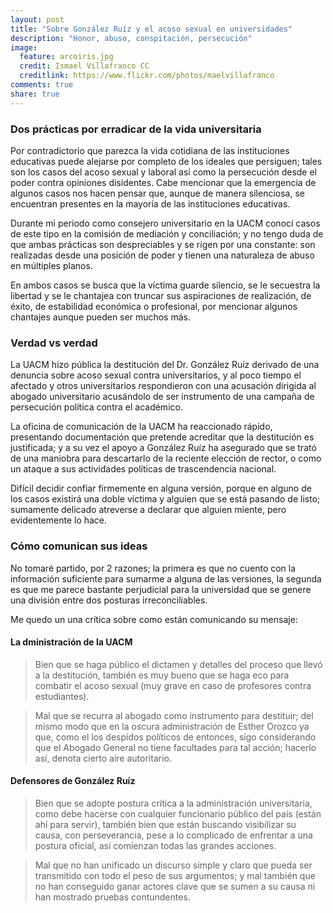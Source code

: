 ```yaml
---
layout: post
title: "Sobre González Ruíz y el acoso sexual en universidades"
description: "Honor, abuso, conspitación, persecución"
image:
  feature: arcoiris.jpg
  credit: Ismael Villafranco CC
  creditlink: https://www.flickr.com/photos/maelvillafranco
comments: true 
share: true
---
```


### Dos prácticas por erradicar de la vida universitaria

Por contradictorio que parezca la vida cotidiana de las instituciones educativas puede alejarse por completo de los ideales que persiguen; tales son los casos del acoso sexual y laboral así como la persecución desde el poder contra opiniones disidentes. Cabe mencionar que la emergencia de algunos casos nos hacen pensar que, aunque de manera silenciosa, se encuentran presentes en la mayoría de las instituciones educativas.

Durante mi periodo como consejero universitario en la UACM conocí casos de este tipo en la comisión de mediación y conciliación; y no tengo duda de que ambas prácticas son despreciables y se rigen por una constante: son realizadas desde una posición de poder y tienen una naturaleza de abuso en múltiples planos.

En ambos casos se busca que la víctima guarde silencio, se le secuestra la libertad y se le chantajea con truncar sus aspiraciones de realización, de éxito, de estabilidad económica o profesional, por mencionar algunos chantajes aunque pueden ser muchos más.


### Verdad vs verdad

La UACM hizo pública la destitución del Dr. González Ruíz derivado de una denuncia sobre acoso sexual contra universitarios, y al poco tiempo el afectado y otros universitarios respondieron con una acusación dirigida al abogado universitario acusándolo de ser instrumento de una campaña de persecución política contra el académico.

La oficina de comunicación de la UACM ha reaccionado rápido, presentando documentación que pretende acreditar que la destitución es justificada; y a su vez el apoyo a González Ruíz ha asegurado que se trató de una maniobra para descartarlo de la reciente elección de rector, o como un ataque a sus actividades políticas de trascendencia nacional.

Difícil decidir confiar firmemente en alguna versión, porque en alguno de los casos existirá una doble víctima y alguien que se está pasando de listo; sumamente delicado atreverse a declarar que alguien miente, pero evidentemente lo hace.

### Cómo comunican sus ideas

No tomaré partido, por 2 razones; la primera es que no cuento con la información suficiente para sumarme a alguna de las versiones, la segunda es que me parece bastante perjudicial para la universidad que se genere una división entre dos posturas irreconciliables.

Me quedo un una crítica sobre como están comunicando su mensaje:

#### La dministración de la UACM

> Bien que se haga público el dictamen y detalles del proceso que llevó a la destitución, también es muy bueno que se haga eco para combatir el acoso sexual (muy grave en caso de profesores contra estudiantes).

> Mal que se recurra al abogado como instrumento para destituir; del mismo modo que en la oscura administración de Esther Orozco ya que, como el los despidos políticos de entonces, sigo considerando que el Abogado General no tiene facultades para tal acción; hacerlo así, denota cierto aire autoritario.

#### Defensores de González Ruíz

> Bien que se adopte postura crítica a la administración universitaria, como debe hacerse con cualquier funcionario público del país (están ahí para servir), también bien que están buscando visibilizar su causa, con perseverancia, pese a lo complicado de enfrentar a una postura oficial, así comienzan todas las grandes acciones.

> Mal que no han unificado un discurso simple y claro que pueda ser transmitido con todo el peso de sus argumentos; y mal también que no han conseguido ganar actores clave que se sumen a su causa ni han mostrado pruebas contundentes.
